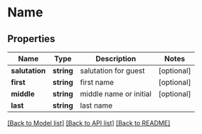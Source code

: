 # Name

## Properties
Name | Type | Description | Notes
------------ | ------------- | ------------- | -------------
**salutation** | **string** | salutation for guest | [optional] 
**first** | **string** | first name | [optional] 
**middle** | **string** | middle name or initial | [optional] 
**last** | **string** | last name | 

[[Back to Model list]](../../README.md#documentation-for-models) [[Back to API list]](../../README.md#documentation-for-api-endpoints) [[Back to README]](../../README.md)

